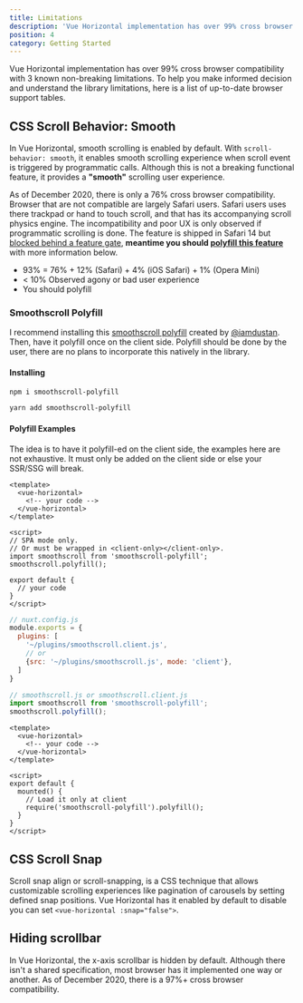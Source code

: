 ```yaml
---
title: Limitations
description: 'Vue Horizontal implementation has over 99% cross browser compatibility with 3 known non-breaking limitations.'
position: 4
category: Getting Started
---
```


Vue Horizontal implementation has over 99% cross browser compatibility with 3 known non-breaking limitations.
To help you make informed decision and understand the library limitations, here is a list of up-to-date browser support tables.

## CSS Scroll Behavior: Smooth

In Vue Horizontal, smooth scrolling is enabled by default. 
With `scroll-behavior: smooth`, it enables smooth scrolling experience when scroll event is triggered by programmatic calls. 
Although this is not a breaking functional feature, it provides a **"smooth"** scrolling user experience.

As of December 2020, there is only a 76% cross browser compatibility.
Browser that are not compatible are largely Safari users.
Safari users uses there trackpad or hand to touch scroll, and that has its accompanying scroll physics engine.
The incompatibility and poor UX is only observed if programmatic scrolling is done.
The feature is shipped in Safari 14 but 
[blocked behind a feature gate](https://github.com/mdn/browser-compat-data/pull/7364), **meantime you should 
[polyfill this feature](#smoothscroll-polyfill)** with more information below. 

- 93% = 76% + 12% (Safari) + 4% (iOS Safari) + 1% (Opera Mini)
- < 10% Observed agony or bad user experience
- You should polyfill

<caniuse feature="css-scroll-behavior"></caniuse>

### Smoothscroll Polyfill

I recommend installing this [smoothscroll polyfill](https://github.com/iamdustan/smoothscroll) created 
by [@iamdustan](https://github.com/iamdustan). 
Then, have it polyfill once on the client side.
Polyfill should be done by the user, there are no plans to incorporate this natively in the library.

#### Installing

<code-group>
  <code-block label="NPM" active>

  ```bash
  npm i smoothscroll-polyfill
  ```

  </code-block>
  <code-block label="Yarn">

  ```bash
  yarn add smoothscroll-polyfill
  ```

  </code-block>
</code-group>

#### Polyfill Examples

The idea is to have it polyfill-ed on the client side, the examples here are not exhaustive.
It must only be added on the client side or else your SSR/SSG will break.

<code-group>
  <code-block label="SPA" active>

  ```vue
  <template>
    <vue-horizontal>
      <!-- your code -->
    </vue-horizontal>
  </template>

  <script>
  // SPA mode only.
  // Or must be wrapped in <client-only></client-only>.
  import smoothscroll from 'smoothscroll-polyfill';
  smoothscroll.polyfill();
  
  export default {
    // your code
  }
  </script>
  ```

  </code-block>
  <code-block label="Nuxt">

  ```javascript
  // nuxt.config.js
  module.exports = {
    plugins: [
      '~/plugins/smoothscroll.client.js',
      // or
      {src: '~/plugins/smoothscroll.js', mode: 'client'},
    ]
  }
  
  // smoothscroll.js or smoothscroll.client.js
  import smoothscroll from 'smoothscroll-polyfill';
  smoothscroll.polyfill();
  ```

  </code-block>
  <code-block label="Vue.mounted()">

  ```vue
  <template>
    <vue-horizontal>
      <!-- your code -->
    </vue-horizontal>
  </template>
  
  <script>
  export default {
    mounted() {
      // Load it only at client
      require('smoothscroll-polyfill').polyfill();
    }
  }
  </script>
  ```

  </code-block>
</code-group>

## CSS Scroll Snap

Scroll snap align or scroll-snapping, is a CSS technique that allows customizable scrolling experiences like pagination 
of carousels by setting defined snap positions.
Vue Horizontal has it enabled by default to disable you can set `<vue-horizontal :snap="false">`.

<caniuse feature="css-snappoints"></caniuse>

## Hiding scrollbar

In Vue Horizontal, the x-axis scrollbar is hidden by default.
Although there isn't a shared specification, most browser has it implemented one way or another.
As of December 2020, there is a 97%+ cross browser compatibility.

<caniuse feature="css-scrollbar"></caniuse>
